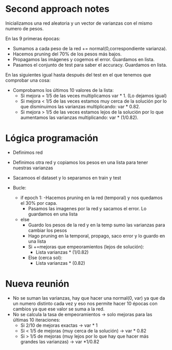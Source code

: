 # Second approach notes
Inicializamos una red aleatoria y un vector de varianzas con el mismo numero de pesos.

En las 9 primeras épocas:
- Sumamos a cada peso de la red += normal(0,correspondiente varianza).
- Hacemos pruning del 70% de los pesos más bajos.
- Propagamos las imágenes y cogemos el error. Guardamos en lista.
- Pasamos el conjunto de test para saber el accuracy. Guardamos en lista.

En las siguientes igual hasta después del test en el que tenemos que comprobar una cosa:
- Comprobamos los últimos 10 valores de la lista:
    - Si mejora = 1/5 de las veces multiplicamos var * 1. (Lo dejamos igual)
    - Si mejora < 1/5 de las veces estamos muy cerca de la solución por lo que disminuimos las varianzas multiplicando: var * 0.82.
    - Si mejora > 1/5 de las veces estamos lejos de la solución por lo que aumentamos las varianzas multiplicando: var * (1/0.82).


# Lógica programación
- Definimos red
- Definimos otra red y copiamos los pesos en una lista para tener nuestras varianzas
- Sacamoos el dataset y lo separamos en train y test

- Bucle:
    - if epoch 1:
        -Hacemos pruning en la red (temporal) y nos quedamos el 30% por capa.
        - Pasamos las imagenes por la red y sacamos el error. Lo guardamos en una lista
    - else
        - Guardo los pesos de la red y en la temp sumo las varianzas para cambiar los pesos
        - Hago pruning en la temporal, propago, saco error y lo guardo en una lista
        - Si +=mejoras que empeoramientos (lejos de solución):
            - Lista varianzas * (1/0.82)
        - Else (cerca sol):
            - Lista varianzas * (0.82)

# Nueva reunión
- No se suman las varianzas, hay que hacer una normal(0, var) ya que da un numero distinto cada vez y eso nos permite hacer 10 épocas con cambios ya que ese valor se suma a la red.
- No se calcula la tasa de empeoramientos -> solo mejoras para las últimas 10 iteraciones:
    - Si 2/10 de mejoras exactas -> var * 1
    - Si < 1/5 de mejoras (muy cerca de la solución) -> var * 0.82
    - Si > 1/5 de mejoras (muy lejos por lo que hay que hacer más grandes las varianzas) -> var *1/0.82
